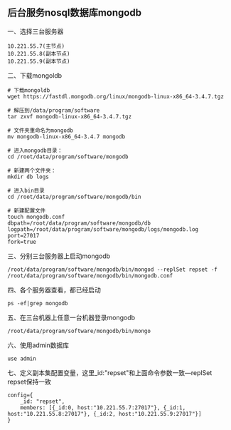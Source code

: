 ## 后台服务nosql数据库mongodb

一、选择三台服务器

```
10.221.55.7(主节点)
10.221.55.8(副本节点)
10.221.55.9(副本节点)
```

二、下载mongoldb

```shell
# 下载mongoldb
wget https://fastdl.mongodb.org/linux/mongodb-linux-x86_64-3.4.7.tgz

# 解压到/data/program/software
tar zxvf mongodb-linux-x86_64-3.4.7.tgz

# 文件夹重命名为mongodb
mv mongodb-linux-x86_64-3.4.7 mongodb

# 进入mongodb目录： 
cd /root/data/program/software/mongodb

# 新建两个文件夹：
mkdir db logs

# 进入bin目录
cd /root/data/program/software/mongodb/bin

# 新建配置文件
touch mongodb.conf
dbpath=/root/data/program/software/mongodb/db
logpath=/root/data/program/software/mongodb/logs/mongodb.log
port=27017
fork=true
```

三、分别三台服务器上启动mongodb

```shell
/root/data/program/software/mongodb/bin/mongod --replSet repset -f /root/data/program/software/mongodb/bin/mongodb.conf
```

四、各个服务器查看，都已经启动

```shell
ps -ef|grep mongodb
```

五、在三台机器上任意一台机器登录mongodb

```shell
/root/data/program/software/mongodb/bin/mongo
```

六、使用admin数据库

```shell
use admin
```

七、定义副本集配置变量，这里_id:"repset"和上面命令参数一致—replSet repset保持一致

```shell
config={
	_id: "repset",
	members: [{_id:0, host:"10.221.55.7:27017"}, {_id:1, host:"10.221.55.8:27017"}, {_id:2, host:"10.221.55.9:27017"}]
}
```





















